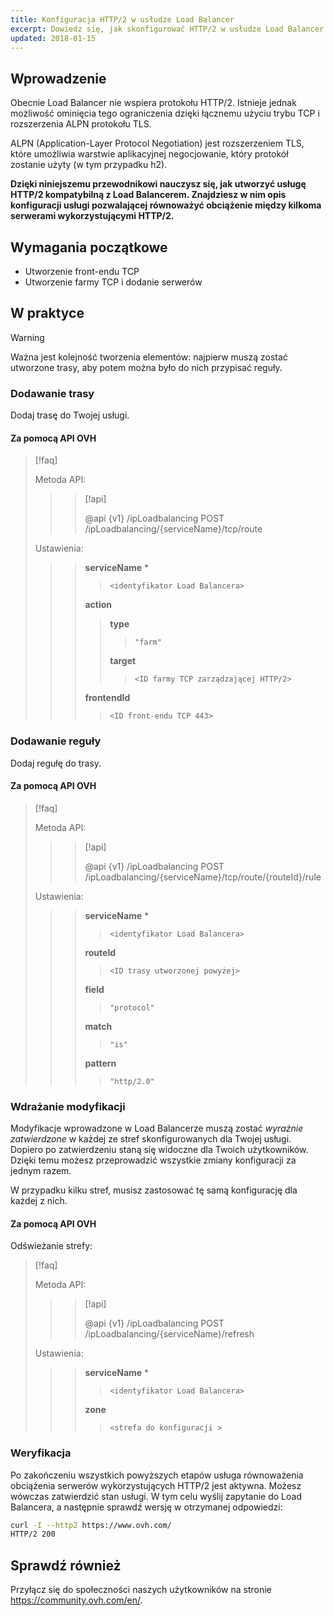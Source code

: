 ```yaml
---
title: Konfiguracja HTTP/2 w usłudze Load Balancer
excerpt: Dowiedz się, jak skonfigurować HTTP/2 w usłudze Load Balancer
updated: 2018-01-15
---
```


## Wprowadzenie

Obecnie Load Balancer nie wspiera protokołu HTTP/2. Istnieje jednak możliwość ominięcia tego ograniczenia dzięki łącznemu użyciu trybu TCP i rozszerzenia ALPN protokołu TLS.

ALPN (Application-Layer Protocol Negotiation) jest rozszerzeniem TLS, które umożliwia warstwie aplikacyjnej negocjowanie, który protokół zostanie użyty (w tym przypadku h2).

**Dzięki niniejszemu przewodnikowi nauczysz się, jak utworzyć usługę HTTP/2 kompatybilną z Load Balancerem. Znajdziesz w nim opis konfiguracji usługi pozwalającej równoważyć obciążenie między kilkoma serwerami wykorzystującymi HTTP/2.**

## Wymagania początkowe

- Utworzenie front-endu TCP
- Utworzenie farmy TCP i dodanie serwerów

## W praktyce

> [!warning]
>
> Ważna jest kolejność tworzenia elementów: najpierw muszą zostać utworzone trasy, aby potem można było do nich przypisać reguły.
> 

### Dodawanie trasy

Dodaj trasę do Twojej usługi.

#### Za pomocą API OVH

> [!faq]
>
> Metoda API:
>
>> > [!api]
>> >
>> > @api {v1} /ipLoadbalancing POST /ipLoadbalancing/{serviceName}/tcp/route
>> >
>>
>
> Ustawienia:
>
>> > **serviceName** *
>> >
>> >> `<identyfikator Load Balancera>`
>> >
>> > **action**
>> >
>> >> **type**
>> >> >
>> >> > `"farm"`
>> >>
>> >> **target**
>> >> >
>> >> > `<ID farmy TCP zarządzającej HTTP/2>`
>> >
>> > **frontendId**
>> >
>> >> `<ID front-endu TCP 443>`
>

### Dodawanie reguły

Dodaj regułę do trasy.

#### Za pomocą API OVH

> [!faq]
>
> Metoda API:
>
>> > [!api]
>> >
>> > @api {v1} /ipLoadbalancing POST /ipLoadbalancing/{serviceName}/tcp/route/{routeId}/rule
>> >
>>
>
> Ustawienia:
>
>> > **serviceName** *
>> >
>> >> `<identyfikator Load Balancera>`
>> >
>> > **routeId**
>> >
>> >> `<ID trasy utworzonej powyżej>`
>> >
>> > **field**
>> >
>> >> `"protocol"`
>> >
>> > **match**
>> >
>> >> `"is"`
>> >
>> > **pattern**
>> >
>> >> `"http/2.0"`
>

### Wdrażanie modyfikacji

Modyfikacje wprowadzone w Load Balancerze muszą zostać *wyraźnie zatwierdzone* w każdej ze stref skonfigurowanych dla Twojej usługi. Dopiero po zatwierdzeniu staną się widoczne dla Twoich użytkowników. Dzięki temu możesz przeprowadzić wszystkie zmiany konfiguracji za jednym razem.

W przypadku kilku stref, musisz zastosować tę samą konfigurację dla każdej z nich.

#### Za pomocą API OVH

Odświeżanie strefy:

> [!faq]
>
> Metoda API:
>
>> > [!api]
>> >
>> > @api {v1} /ipLoadbalancing POST /ipLoadbalancing/{serviceName}/refresh
>> >
>>
>
> Ustawienia:
>
>> > **serviceName** *
>> >
>> >> `<identyfikator Load Balancera>`
>> >
>> > **zone**
>> >
>> >> `<strefa do konfiguracji >`
>

### Weryfikacja

Po zakończeniu wszystkich powyższych etapów usługa równoważenia obciążenia serwerów wykorzystujących HTTP/2 jest aktywna. Możesz wówczas zatwierdzić stan usługi. W tym celu wyślij zapytanie do Load Balancera, a następnie sprawdź wersję w otrzymanej odpowiedzi: 

```bash
curl -I --http2 https://www.ovh.com/
HTTP/2 200
```

## Sprawdź również

Przyłącz się do społeczności naszych użytkowników na stronie <https://community.ovh.com/en/>.